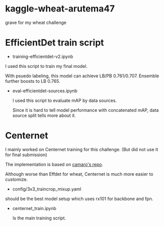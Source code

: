 # kaggle-wheat-arutema47
grave for my wheat challenge

# EfficientDet train script

* training-efficientdet-v2.ipynb

I used this script to train my final model.

With psuedo labeling, this model can achieve LB/PB 0.761/0.707.
Ensemble further boosts to LB 0.765.

* eval-efficientdet-sources.ipynb

  I used this script to evaluate mAP by data sources.

  Since it is hard to tell model performance with concatenated mAP, data source split tells more about it.

# Centernet

I mainly worked on Centernet training for this challenge. (But did not use it for final submission)

The implementation is based on [camaro's repo](https://github.com/bamps53/kaggle-autonomous-driving2019).

Although worse than Effdet for wheat, Centernet is much more easier to customize.

* config/3x3_traincrop_mixup.yaml

should be the best model setup which uses rx101 for backbone and fpn.

* centernet_train.ipynb

  Is the main training script.
  
